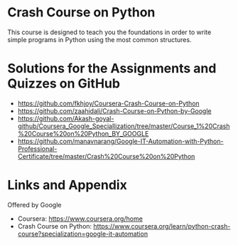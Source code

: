 # Crash Course on Python
This course is designed to teach you the foundations in order to write simple programs in Python using the most common structures.

Solutions for the Assignments and Quizzes on GitHub 
========================================================
- https://github.com/fkhjoy/Coursera-Crash-Course-on-Python
- https://github.com/zaahidali/Crash-Course-on-Python-by-Google
- https://github.com/Akash-goyal-github/Coursera_Google_Speciallization/tree/master/Course_1%20Crash%20Course%20on%20Python_BY_GOOGLE
- https://github.com/manavnarang/Google-IT-Automation-with-Python-Professional-Certificate/tree/master/Crash%20Course%20on%20Python

Links and Appendix
========================================================
Offered by Google

- Coursera: https://www.coursera.org/home
- Crash Course on Python: https://www.coursera.org/learn/python-crash-course?specialization=google-it-automation

